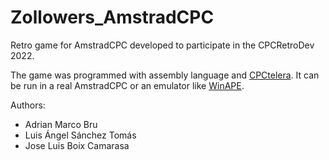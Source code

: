 # Zollowers_AmstradCPC
Retro game for AmstradCPC developed to participate in the CPCRetroDev 2022.

The game was programmed with assembly language and [CPCtelera](lronaldo.github.io/cpctelera/). It can be run in a real AmstradCPC or an emulator like [WinAPE](http://www.winape.net/).

Authors:
* Adrian Marco Bru
* Luis Ángel Sánchez Tomás
* Jose Luis Boix Camarasa